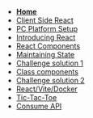 <!-- docs/_sidebar.md -->

* [<B>Home</B>](/)
* [Client Side React](Block_REACT/README.md)
* [PC Platform Setup](Block_REACT/section_0/setup.md)
* [Introducing React](Block_REACT/section_1/react_intro.md)
* [React Components](Block_REACT/section_2/components.md)
* [Maintaining State](Block_REACT/section_3/maintainingState.md)
* [Challenge solution 1](Block_REACT/section_3/maintainingStateChallengeFunction.md)
* [Class components](Block_REACT/section_4/classComponents.md)
* [Challenge solution 2](Block_REACT/section_4/maintainingStateChallengeClass.md)
* [React/Vite/Docker](Block_REACT/section_5/reactDevelopment1.md)
* [Tic-Tac-Toe](Block_REACT/section_6/tictactoe.md)
* [Consume API](Block_REACT/section_7/consumejsonapi.md)
<!--
* [Maintaining State solution](Block_REACT/section_3/maintainingStateChallenge.md)
* [React with docker](Block_REACT/section_4/reactDevelopment1.md)
* [Tic  Tac Toe](Block_REACT/section_5/tictactoe.md)

* [Consume a JSON API](Block_REACT/section_6/consumejsonapi.md)

* [Function consumes a JSON API](Block_REACT/section_7/consumejsonfunc.md)

* [Reactnative consumes JSON API](Block_REACT/section_8/reactNative.md)

* [Build ReactNative on docker](Block_REACT/section_9/ReactNativedocker.md)
* [Sample Database](Block_REACT/section_REACT0/section_REACT0.md)

* [Markdown](Block_REACT/section_REACT2/section_REACT2.md)


=========================================================

* [<h3>Consume a Postman API</h3>](Block_REACT/section_4/postmanAPI/postmanAPI.md)
* [<h3>ReactNative</h3>](Block_REACT/section_5/reactNativedocker/ReactNativedocker.md)
* [<h3>ReactNative - not used</h3>](Block_REACT/section_6/reactNative/ReactNative.md)
-->
